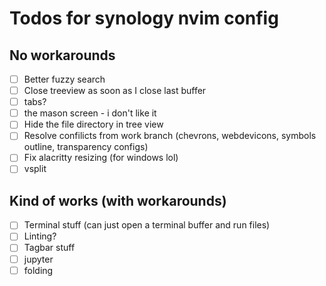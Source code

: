 # Todos for synology nvim config

## No workarounds

- [ ] Better fuzzy search
- [ ] Close treeview as soon as I close last buffer
- [ ] tabs?
- [ ] the mason screen - i don't like it
- [ ] Hide the file directory in tree view
- [ ] Resolve confilicts from work branch (chevrons, webdevicons, symbols outline, transparency configs)
- [ ] Fix alacritty resizing (for windows lol)
- [ ] vsplit

## Kind of works (with workarounds)

- [ ] Terminal stuff (can just open a terminal buffer and run files)
- [ ] Linting?
- [ ] Tagbar stuff
- [ ] jupyter
- [ ] folding
